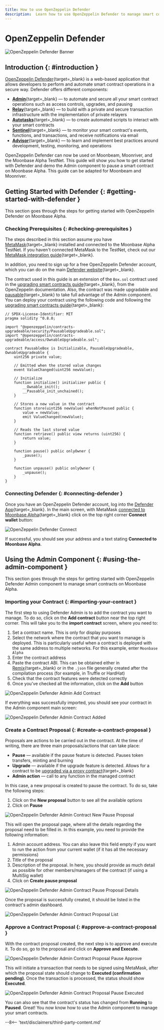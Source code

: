 ```yaml
---
title: How to use OpenZeppelin Defender
description:  Learn how to use OpenZeppelin Defender to manage smart contracts securely on Moonbeam, thanks to its Ethereum compatibility features
---
```


# OpenZeppelin Defender

![OpenZeppelin Defender Banner](/images/builders/build/eth-api/dev-env/openzeppelin/defender/oz-defender-banner.png)

## Introduction {: #introduction } 

[OpenZeppelin Defender](https://docs.openzeppelin.com/defender/){target=_blank} is a web-based application that allows developers to perform and automate smart contract operations in a secure way. Defender offers different components:

 - [**Admin**](https://docs.openzeppelin.com/defender/admin){target=_blank} — to automate and secure all your smart contract operations such as access controls, upgrades, and pausing
 - [**Relay**](https://docs.openzeppelin.com/defender/relay){target=_blank} — to build with a private and secure transaction infrastructure with the implementation of private relayers
 - [**Autotasks**](https://docs.openzeppelin.com/defender/autotasks){target=_blank} — to create automated scripts to interact with your smart contracts
 - [**Sentinel**](https://docs.openzeppelin.com/defender/sentinel){target=_blank} — to monitor your smart contract's events, functions, and transactions, and receive notifications via email
 - [**Advisor**](https://docs.openzeppelin.com/defender/advisor){target=_blank} — to learn and implement best practices around development, testing, monitoring, and operations

OpenZeppelin Defender can now be used on Moonbeam, Moonriver, and the Moonbase Alpha TestNet. This guide will show you how to get started with Defender and demo the Admin component to pause a smart contract on Moonbase Alpha. This guide can be adapted for Moonbeam and Moonriver.

## Getting Started with Defender {: #getting-started-with-defender } 

This section goes through the steps for getting started with OpenZeppelin Defender on Moonbase Alpha.
 
### Checking Prerequisites {: #checking-prerequisites } 

The steps described in this section assume you have [MetaMask](https://metamask.io/){target=_blank} installed and connected to the Moonbase Alpha TestNet. If you haven't connected MetaMask to the TestNet, check out our [MetaMask integration guide](/tokens/connect/metamask/){target=_blank}.

In addition, you need to sign up for a free OpenZeppelin Defender account, which you can do on the main [Defender website](https://defender.openzeppelin.com/){target=_blank}.

The contract used in this guide is an extension of the `Box.sol` contract used in the [upgrading smart contracts guide](https://docs.openzeppelin.com/learn/upgrading-smart-contracts){target=_blank}, from the OpenZeppelin documentation. Also, the contract was made upgradable and [pausable](https://docs.openzeppelin.com/contracts/4.x/api/security#Pausable){target=_blank} to take full advantage of the Admin component. You can deploy your contract using the following code and following the [upgrading smart contracts guide](https://docs.openzeppelin.com/learn/upgrading-smart-contracts){target=_blank}:

```solidity
// SPDX-License-Identifier: MIT
pragma solidity ^0.8.0;

import "@openzeppelin/contracts-upgradeable/security/PausableUpgradeable.sol";
import "@openzeppelin/contracts-upgradeable/access/OwnableUpgradeable.sol";

contract PausableBox is Initializable, PausableUpgradeable, OwnableUpgradeable {
    uint256 private value;
 
    // Emitted when the stored value changes
    event ValueChanged(uint256 newValue);

    // Initialize
    function initialize() initializer public {
        __Ownable_init();
        __Pausable_init_unchained();
    }
 
    // Stores a new value in the contract
    function store(uint256 newValue) whenNotPaused public {
        value = newValue;
        emit ValueChanged(newValue);
    }
 
    // Reads the last stored value
    function retrieve() public view returns (uint256) {
        return value;
    }
    
    function pause() public onlyOwner {
        _pause();
    }

    function unpause() public onlyOwner {
        _unpause();
    }
}
```

### Connecting Defender {: #connecting-defender } 

Once you have an OpenZeppelin Defender account, log into the [Defender App](https://defender.openzeppelin.com/){target=_blank}. In the main screen, with MetaMask [connected to Moonbase Alpha](/tokens/connect/metamask/){target=_blank} click on the top right corner **Connect wallet** button:

![OpenZeppelin Defender Connect](/images/builders/build/eth-api/dev-env/openzeppelin/defender/oz-defender-1.png)

If successful, you should see your address and a text stating **Connected to Moonbase Alpha**.

## Using the Admin Component {: #using-the-admin-component } 

This section goes through the steps for getting started with OpenZeppelin Defender Admin component to manage smart contracts on Moonbase Alpha.

### Importing your Contract {: #importing-your-contract } 

The first step to using Defender Admin is to add the contract you want to manage. To do so, click on the **Add contract** button near the top right corner. This will take you to the **import contract** screen, where you need to:

 1. Set a contract name. This is only for display purposes
 2. Select the network where the contract that you want to manage is deployed. This is particularly useful when a contract is deployed with the same address to multiple networks. For this example, enter `Moonbase Alpha`
 3. Enter the contract address
 4. Paste the contract ABI. This can be obtained either in [Remix](/builders/tools/remix/){target=_blank} or in the `.json` file generally created after the compilation process (for example, in Truffle or HardHat)
 5. Check that the contract features were detected correctly
 6. Once you've checked all the information, click on the **Add** button

![OpenZeppelin Defender Admin Add Contract](/images/builders/build/eth-api/dev-env/openzeppelin/defender/oz-defender-2.png)

If everything was successfully imported, you should see your contract in the Admin component main screen:

![OpenZeppelin Defender Admin Contract Added](/images/builders/build/eth-api/dev-env/openzeppelin/defender/oz-defender-3.png)

### Create a Contract Proposal {: #create-a-contract-proposal } 

Proposals are actions to be carried out in the contract. At the time of writing, there are three main proposals/actions that can take place:

- **Pause** — available if the pause feature is detected. Pauses token transfers, minting and burning
- **Upgrade** — available if the upgrade feature is detected. Allows for a contract to be [upgraded via a proxy contract](https://docs.openzeppelin.com/learn/upgrading-smart-contracts){target=_blank}
- **Admin action** — call to any function in the managed contract

In this case, a new proposal is created to pause the contract. To do so, take the following steps:

 1. Click on the **New proposal** button to see all the available options
 2. Click on **Pause**

![OpenZeppelin Defender Admin Contract New Pause Proposal](/images/builders/build/eth-api/dev-env/openzeppelin/defender/oz-defender-4.png)

This will open the proposal page, where all the details regarding the proposal need to be filled in. In this example, you need to provide the following information:

 1. Admin account address. You can also leave this field empty if you want to run the action from your current wallet (if it has all the necessary permissions)
 2. Title of the proposal
 3. Description of the proposal. In here, you should provide as much detail as possible for other members/managers of the contract (if using a MultiSig wallet)
 4. Click on **Create pause proposal**

![OpenZeppelin Defender Admin Contract Pause Proposal Details](/images/builders/build/eth-api/dev-env/openzeppelin/defender/oz-defender-5.png)

Once the proposal is successfully created, it should be listed in the contract's admin dashboard.

![OpenZeppelin Defender Admin Contract Proposal List](/images/builders/build/eth-api/dev-env/openzeppelin/defender/oz-defender-6.png)

### Approve a Contract Proposal {: #approve-a-contract-proposal } 

With the contract proposal created, the next step is to approve and execute it. To do so, go to the proposal and click on **Approve and Execute**. 

![OpenZeppelin Defender Admin Contract Proposal Pause Approve](/images/builders/build/eth-api/dev-env/openzeppelin/defender/oz-defender-7.png)

This will initiate a transaction that needs to be signed using MetaMask, after which the proposal state should change to **Executed (confirmation pending)**. Once the transaction is processed, the status should show **Executed**.

![OpenZeppelin Defender Admin Contract Proposal Pause Executed](/images/builders/build/eth-api/dev-env/openzeppelin/defender/oz-defender-8.png)

You can also see that the contract's status has changed from **Running** to **Paused**. Great! You now know how to use the Admin component to manage your smart contracts. 

--8<-- 'text/disclaimers/third-party-content.md'